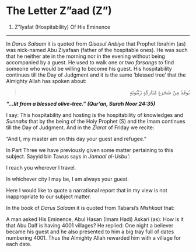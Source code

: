 The Letter Z”aad (Z”)
=====================

1. Z”Iyafat (Hospitability) Of His Eminence
-------------------------------------------

In *Darus Salaam* it is quoted from *Qisasul Anbiya* that Prophet
Ibrahim (as) was nick-named Abu Ziyafaan (father of the hospitable
ones). He was such that he neither ate in the morning nor in the evening
without being accompanied by a guest. He used to walk one or two
*farsangs* to find someone who would be willing to become his guest. His
hospitability continues till the Day of Judgment and it is the same
‘blessed tree’ that the Almighty Allah has spoken about:

<blockquote dir="rtl">
  <p>
يُوقَدُ مِنْ شَجَرَةٍ مُبَارَكَةٍ زَيْتُونَةٍ
  </p>
</blockquote>

***“…lit from a blessed olive-tree.” (Qur’an, Surah Noor 24:35)***

I say: This hospitability and hosting is the hospitability of knowledges
and *Sunnahs* that by the being of the Holy Prophet (S) and the Imam
continues till the Day of Judgment. And in the *Ziarat* of Friday we
recite:

“And I, my master am on this day your guest and refugee.”

In Part Three we have previously given some matter pertaining to this
subject. Sayyid bin Tawus says in *Jamaal al-Usbu’:*

I reach you wherever I travel.

In whichever city I may be, I am always your guest.

Here I would like to quote a narrational report that in my view is not
inappropriate to our subject matter.

In the book of *Darus Salaam* it is quoted from Tabarsi’s *Mishkaat*
that:

A man asked His Eminence, Abul Hasan (Imam Hadi) Askari (as): How is it
that Abu Dalf is having 4001 villages? He replied: One night a believer
became his guest and he also presented to him a big tray full of dates
numbering 4001. Thus the Almighty Allah rewarded him with a village for
each date.


